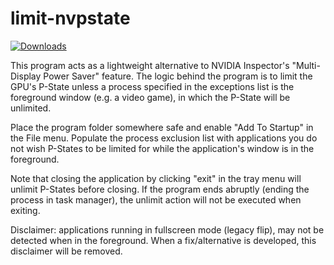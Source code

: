 # limit-nvpstate

[![Downloads](https://img.shields.io/github/downloads/valleyofdoom/limit-nvpstate/total.svg)](https://github.com/valleyofdoom/limit-nvpstate/releases)

This program acts as a lightweight alternative to NVIDIA Inspector's "Multi-Display Power Saver" feature. The logic behind the program is to limit the GPU's P-State unless a process specified in the exceptions list is the foreground window (e.g. a video game), in which the P-State will be unlimited.

Place the program folder somewhere safe and enable "Add To Startup" in the File menu. Populate the process exclusion list with applications you do not wish P-States to be limited for while the application's window is in the foreground.

Note that closing the application by clicking "exit" in the tray menu will unlimit P-States before closing. If the program ends abruptly (ending the process in task manager), the unlimit action will not be executed when exiting.

Disclaimer: applications running in fullscreen mode (legacy flip), may not be detected when in the foreground. When a fix/alternative is developed, this disclaimer will be removed.
